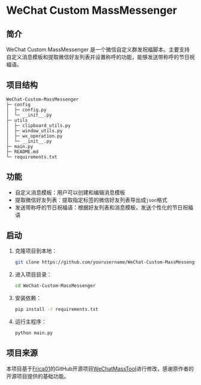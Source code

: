 # WeChat Custom MassMessenger

## 简介
WeChat Custom MassMessenger 是一个微信自定义群发祝福脚本。主要支持自定义消息模板和提取微信好友列表并设置称呼的功能，能够发送带称呼的节日祝福语。

## 项目结构
```
WeChat-Custom-MassMessenger              
├─ config                                      
│  ├─ config.py                          
│  └─ __init__.py                        
├─ utils                                     
│  ├─ clipboard_utils.py                 
│  ├─ window_utils.py                    
│  ├─ wx_operation.py                    
│  └─ __init__.py                                             
├─ main.py                               
├─ README.md                             
└─ requirements.txt                                                       

```

## 功能
- 自定义消息模板：用户可以创建和编辑消息模板
- 提取微信好友列表：提取指定标签的微信好友列表导出成`json`格式
- 发送带称呼的节日祝福语：根据好友列表和消息模板，发送个性化的节日祝福语

## 启动
1. 克隆项目到本地：
    ```bash
    git clone https://github.com/yourusername/WeChat-Custom-MassMessenger.git
    ```
2. 进入项目目录：
    ```bash
    cd WeChat-Custom-MassMessenger
    ```
3. 安装依赖：
    ```bash
    pip install -r requirements.txt
    ```
4. 运行主程序：
    ```bash
    python main.py
    ```

## 项目来源
本项目基于[Frica01](https://github.com/Frica01)的GitHub开源项目[WeChatMassTool](https://github.com/Frica01/WeChatMassTool)进行修改，感谢原作者的开源项目提供的基础功能。
